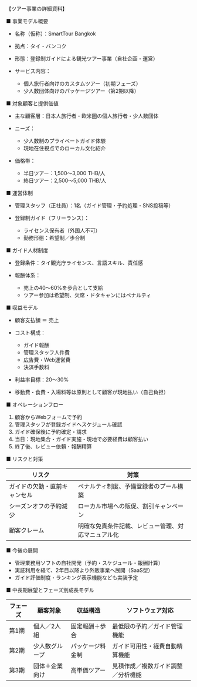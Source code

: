 【ツアー事業の詳細資料】

■ 事業モデル概要

* 名称（仮称）：SmartTour Bangkok
* 拠点：タイ・バンコク
* 形態：登録制ガイドによる観光ツアー事業（自社企画・運営）
* サービス内容：

  * 個人旅行者向けのカスタムツアー（初期フェーズ）
  * 少人数団体向けのパッケージツアー（第2期以降）

■ 対象顧客と提供価値

* 主な顧客層：日本人旅行者・欧米圏の個人旅行者・少人数団体
* ニーズ：

  * 少人数制のプライベートガイド体験
  * 現地在住視点でのローカル文化紹介
* 価格帯：

  * 半日ツアー：1,500〜3,000 THB/人
  * 終日ツアー：2,500〜5,000 THB/人

■ 運営体制

* 管理スタッフ（正社員）：1名（ガイド管理・予約処理・SNS投稿等）
* 登録制ガイド（フリーランス）：

  * ライセンス保有者（外国人不可）
  * 勤務形態：希望制／歩合制

■ ガイド人材制度

* 登録条件：タイ観光庁ライセンス、言語スキル、責任感
* 報酬体系：

  * 売上の40〜60%を歩合として支給
  * ツアー参加は希望制、欠席・ドタキャンにはペナルティ

■ 収益モデル

* 顧客支払額 ＝ 売上
* コスト構成：

  * ガイド報酬
  * 管理スタッフ人件費
  * 広告費・Web運営費
  * 決済手数料
* 利益率目標：20〜30%
* 移動費・食費・入場料等は原則として顧客が現地払い（自己負担）

■ オペレーションフロー

1. 顧客からWebフォームで予約
2. 管理スタッフが登録ガイドへスケジュール確認
3. ガイド確保後に予約確定・請求
4. 当日：現地集合・ガイド実施・現地で必要経費は顧客払い
5. 終了後、レビュー依頼・報酬精算

■ リスクと対策

| リスク            | 対策                        |
| -------------- | ------------------------- |
| ガイドの欠勤・直前キャンセル | ペナルティ制度、予備登録者のプール構築       |
| シーズンオフの予約減少    | ローカル市場への販促、割引キャンペーン       |
| 顧客クレーム         | 明確な免責条件記載、レビュー管理、対応マニュアル化 |

■ 今後の展開

* 管理業務用ソフトの自社開発（予約・スケジュール・報酬計算）
* 実証利用を経て、2年目以降より外販事業へ展開（SaaS型）
* ガイド評価制度・ランキング表示機能なども実装予定

■ 中長期展望とフェーズ別成長モデル

| フェーズ | 顧客対象    | 収益構造     | ソフトウェア対応          |
| ---- | ------- | -------- | ----------------- |
| 第1期  | 個人／2人組  | 固定報酬＋歩合  | 最低限の予約／ガイド管理機能    |
| 第2期  | 少人数グループ | パッケージ料金制 | ガイド可用性・経費自動精算機能   |
| 第3期  | 団体＋企業向け | 高単価ツアー   | 見積作成／複数ガイド調整／分析機能 |
